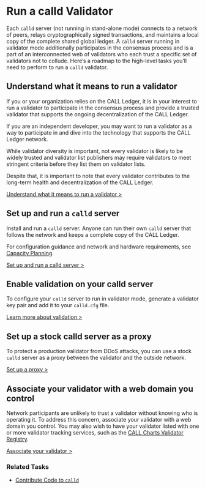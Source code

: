 # Run a calld Validator

Each `calld` server (not running in stand-alone mode) connects to a network of peers, relays cryptographically signed transactions, and maintains a local copy of the complete shared global ledger. A `calld` server running in validator mode additionally participates in the consensus process and is a part of an interconnected web of validators who each trust a specific set of validators not to collude. Here’s a roadmap to the high-level tasks you’ll need to perform to run a `calld` validator.


## Understand what it means to run a validator

If you or your organization relies on the CALL Ledger, it is in your interest to run a validator to participate in the consensus process and provide a trusted validator that supports the ongoing decentralization of the CALL Ledger.

If you are an independent developer, you may want to run a validator as a way to participate in and dive into the technology that supports the CALL Ledger network.

While validator diversity is important, not every validator is likely to be widely trusted and validator list publishers may require validators to meet stringent criteria before they list them on validator lists.

Despite that, it is important to note that every validator contributes to the long-term health and decentralization of the CALL Ledger.

[Understand what it means to run a validator >](calld-server-modes.html#reasons-to-run-a-validator)

## Set up and run a `calld` server

Install and run a `calld` server. Anyone can run their own `calld` server that follows the network and keeps a complete copy of the CALL Ledger.

For configuration guidance and network and hardware requirements, see [Capacity Planning](capacity-planning.html).

[Set up and run a calld server >](manage-the-calld-server.html)

## Enable validation on your calld server

To configure your `calld` server to run in validator mode, generate a validator key pair and add it to your `calld.cfg` file.

[Learn more about validation >](run-calld-as-a-validator.html)

## Set up a stock calld server as a proxy

To protect a production validator from DDoS attacks, you can use a stock `calld` server as a proxy between the validator and the outside network.

[Set up a proxy >](run-calld-as-a-validator.html#connect-using-proxies)

## Associate your validator with a web domain you control

Network participants are unlikely to trust a validator without knowing who is operating it. To address this concern, associate your validator with a web domain you control.
You may also wish to have your validator listed with one or more validator tracking services, such as the [CALL Charts Validator Registry](https://callcharts.call.com/#/validators).

[Associate your validator >](run-calld-as-a-validator.html#6-provide-domain-verification)

### Related Tasks

- [Contribute Code to `calld`](contribute-code-to-calld.html)

